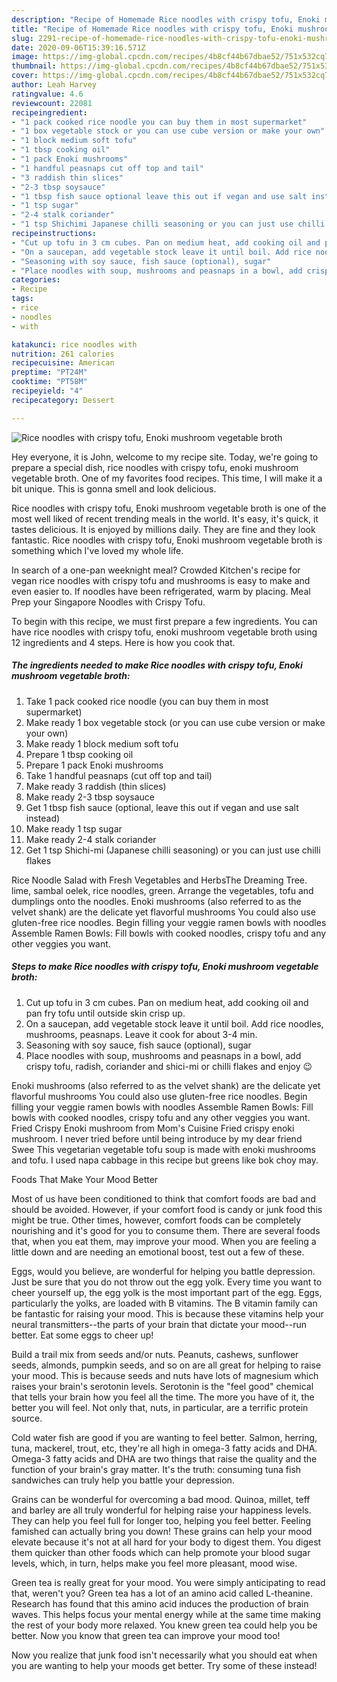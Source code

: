 ```yaml
---
description: "Recipe of Homemade Rice noodles with crispy tofu, Enoki mushroom vegetable broth"
title: "Recipe of Homemade Rice noodles with crispy tofu, Enoki mushroom vegetable broth"
slug: 2291-recipe-of-homemade-rice-noodles-with-crispy-tofu-enoki-mushroom-vegetable-broth
date: 2020-09-06T15:39:16.571Z
image: https://img-global.cpcdn.com/recipes/4b8cf44b67dbae52/751x532cq70/rice-noodles-with-crispy-tofu-enoki-mushroom-vegetable-broth-recipe-main-photo.jpg
thumbnail: https://img-global.cpcdn.com/recipes/4b8cf44b67dbae52/751x532cq70/rice-noodles-with-crispy-tofu-enoki-mushroom-vegetable-broth-recipe-main-photo.jpg
cover: https://img-global.cpcdn.com/recipes/4b8cf44b67dbae52/751x532cq70/rice-noodles-with-crispy-tofu-enoki-mushroom-vegetable-broth-recipe-main-photo.jpg
author: Leah Harvey
ratingvalue: 4.6
reviewcount: 22081
recipeingredient:
- "1 pack cooked rice noodle you can buy them in most supermarket"
- "1 box vegetable stock or you can use cube version or make your own"
- "1 block medium soft tofu"
- "1 tbsp cooking oil"
- "1 pack Enoki mushrooms"
- "1 handful peasnaps cut off top and tail"
- "3 raddish thin slices"
- "2-3 tbsp soysauce"
- "1 tbsp fish sauce optional leave this out if vegan and use salt instead"
- "1 tsp sugar"
- "2-4 stalk coriander"
- "1 tsp Shichimi Japanese chilli seasoning or you can just use chilli flakes"
recipeinstructions:
- "Cut up tofu in 3 cm cubes. Pan on medium heat, add cooking oil and pan fry tofu until outside skin crisp up."
- "On a saucepan, add vegetable stock leave it until boil. Add rice noodles, mushrooms, peasnaps. Leave it cook for about 3-4 min."
- "Seasoning with soy sauce, fish sauce (optional), sugar"
- "Place noodles with soup, mushrooms and peasnaps in a bowl, add crispy tofu, radish, coriander and shici-mi or chilli flakes and enjoy 😉"
categories:
- Recipe
tags:
- rice
- noodles
- with

katakunci: rice noodles with 
nutrition: 261 calories
recipecuisine: American
preptime: "PT24M"
cooktime: "PT58M"
recipeyield: "4"
recipecategory: Dessert

---
```



![Rice noodles with crispy tofu, Enoki mushroom vegetable broth](https://img-global.cpcdn.com/recipes/4b8cf44b67dbae52/751x532cq70/rice-noodles-with-crispy-tofu-enoki-mushroom-vegetable-broth-recipe-main-photo.jpg)

Hey everyone, it is John, welcome to my recipe site. Today, we're going to prepare a special dish, rice noodles with crispy tofu, enoki mushroom vegetable broth. One of my favorites food recipes. This time, I will make it a bit unique. This is gonna smell and look delicious.

Rice noodles with crispy tofu, Enoki mushroom vegetable broth is one of the most well liked of recent trending meals in the world. It's easy, it's quick, it tastes delicious. It is enjoyed by millions daily. They are fine and they look fantastic. Rice noodles with crispy tofu, Enoki mushroom vegetable broth is something which I've loved my whole life.

In search of a one-pan weeknight meal? Crowded Kitchen&#39;s recipe for vegan rice noodles with crispy tofu and mushrooms is easy to make and even easier to. If noodles have been refrigerated, warm by placing. Meal Prep your Singapore Noodles with Crispy Tofu.


To begin with this recipe, we must first prepare a few ingredients. You can have rice noodles with crispy tofu, enoki mushroom vegetable broth using 12 ingredients and 4 steps. Here is how you cook that.

<!--inarticleads1-->

##### The ingredients needed to make Rice noodles with crispy tofu, Enoki mushroom vegetable broth:

1. Take 1 pack cooked rice noodle (you can buy them in most supermarket)
1. Make ready 1 box vegetable stock (or you can use cube version or make your own)
1. Make ready 1 block medium soft tofu
1. Prepare 1 tbsp cooking oil
1. Prepare 1 pack Enoki mushrooms
1. Take 1 handful peasnaps (cut off top and tail)
1. Make ready 3 raddish (thin slices)
1. Make ready 2-3 tbsp soysauce
1. Get 1 tbsp fish sauce (optional, leave this out if vegan and use salt instead)
1. Make ready 1 tsp sugar
1. Make ready 2-4 stalk coriander
1. Get 1 tsp Shichi-mi (Japanese chilli seasoning) or you can just use chilli flakes


Rice Noodle Salad with Fresh Vegetables and HerbsThe Dreaming Tree. lime, sambal oelek, rice noodles, green. Arrange the vegetables, tofu and dumplings onto the noodles. Enoki mushrooms (also referred to as the velvet shank) are the delicate yet flavorful mushrooms You could also use gluten-free rice noodles. Begin filling your veggie ramen bowls with noodles Assemble Ramen Bowls: Fill bowls with cooked noodles, crispy tofu and any other veggies you want. 

<!--inarticleads2-->

##### Steps to make Rice noodles with crispy tofu, Enoki mushroom vegetable broth:

1. Cut up tofu in 3 cm cubes. Pan on medium heat, add cooking oil and pan fry tofu until outside skin crisp up.
1. On a saucepan, add vegetable stock leave it until boil. Add rice noodles, mushrooms, peasnaps. Leave it cook for about 3-4 min.
1. Seasoning with soy sauce, fish sauce (optional), sugar
1. Place noodles with soup, mushrooms and peasnaps in a bowl, add crispy tofu, radish, coriander and shici-mi or chilli flakes and enjoy 😉


Enoki mushrooms (also referred to as the velvet shank) are the delicate yet flavorful mushrooms You could also use gluten-free rice noodles. Begin filling your veggie ramen bowls with noodles Assemble Ramen Bowls: Fill bowls with cooked noodles, crispy tofu and any other veggies you want. Fried Crispy Enoki mushroom from Mom&#39;s Cuisine Fried crispy enoki mushroom. I never tried before until being introduce by my dear friend Swee This vegetarian vegetable tofu soup is made with enoki mushrooms and tofu. I used napa cabbage in this recipe but greens like bok choy may. 

Foods That Make Your Mood Better


Most of us have been conditioned to think that comfort foods are bad and should be avoided. However, if your comfort food is candy or junk food this might be true. Other times, however, comfort foods can be completely nourishing and it's good for you to consume them. There are several foods that, when you eat them, may improve your mood. When you are feeling a little down and are needing an emotional boost, test out a few of these.

Eggs, would you believe, are wonderful for helping you battle depression. Just be sure that you do not throw out the egg yolk. Every time you want to cheer yourself up, the egg yolk is the most important part of the egg. Eggs, particularly the yolks, are loaded with B vitamins. The B vitamin family can be fantastic for raising your mood. This is because these vitamins help your neural transmitters--the parts of your brain that dictate your mood--run better. Eat some eggs to cheer up!

Build a trail mix from seeds and/or nuts. Peanuts, cashews, sunflower seeds, almonds, pumpkin seeds, and so on are all great for helping to raise your mood. This is because seeds and nuts have lots of magnesium which raises your brain's serotonin levels. Serotonin is the "feel good" chemical that tells your brain how you feel all the time. The more you have of it, the better you will feel. Not only that, nuts, in particular, are a terrific protein source.

Cold water fish are good if you are wanting to feel better. Salmon, herring, tuna, mackerel, trout, etc, they're all high in omega-3 fatty acids and DHA. Omega-3 fatty acids and DHA are two things that raise the quality and the function of your brain's gray matter. It's the truth: consuming tuna fish sandwiches can truly help you battle your depression. 

Grains can be wonderful for overcoming a bad mood. Quinoa, millet, teff and barley are all truly wonderful for helping raise your happiness levels. They can help you feel full for longer too, helping you feel better. Feeling famished can actually bring you down! These grains can help your mood elevate because it's not at all hard for your body to digest them. You digest them quicker than other foods which can help promote your blood sugar levels, which, in turn, helps make you feel more pleasant, mood wise.

Green tea is really great for your mood. You were simply anticipating to read that, weren't you? Green tea has a lot of an amino acid called L-theanine. Research has found that this amino acid induces the production of brain waves. This helps focus your mental energy while at the same time making the rest of your body more relaxed. You knew green tea could help you be better. Now you know that green tea can improve your mood too!

Now you realize that junk food isn't necessarily what you should eat when you are wanting to help your moods get better. Try some of these instead!

